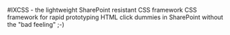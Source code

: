 #IXCSS - the lightweight SharePoint resistant CSS framework
CSS framework for rapid prototyping HTML click dummies in SharePoint without the "bad feeling" ;-)
